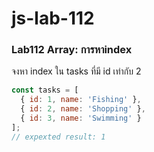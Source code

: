 # js-lab-112
### Lab112 Array: การหาindex
จงหา index ใน tasks ที่มี id เท่ากับ 2

```JavaScript
const tasks = [
  { id: 1, name: 'Fishing' },
  { id: 2, name: 'Shopping' },
  { id: 3, name: 'Swimming' }
];
// expexted result: 1
```
